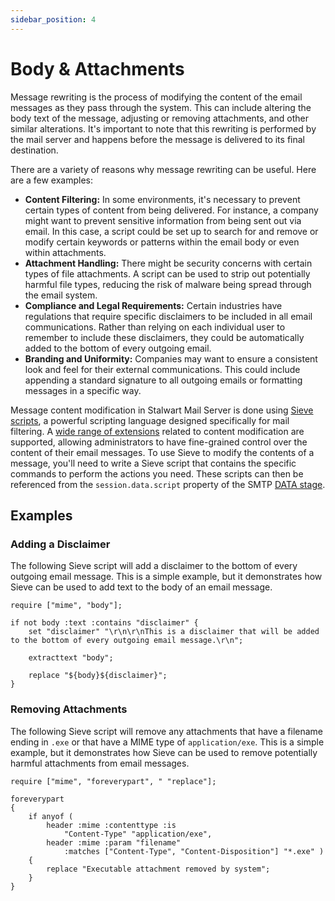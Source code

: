```yaml
---
sidebar_position: 4
---
```


# Body & Attachments

Message rewriting is the process of modifying the content of the email messages as they pass through the system. This can include altering the body text of the message, adjusting or removing attachments, and other similar alterations. It's important to note that this rewriting is performed by the mail server and happens before the message is delivered to its final destination.

There are a variety of reasons why message rewriting can be useful. Here are a few examples:

- **Content Filtering:** In some environments, it's necessary to prevent certain types of content from being delivered. For instance, a company might want to prevent sensitive information from being sent out via email. In this case, a script could be set up to search for and remove or modify certain keywords or patterns within the email body or even within attachments.
- **Attachment Handling:** There might be security concerns with certain types of file attachments. A script can be used to strip out potentially harmful file types, reducing the risk of malware being spread through the email system.
- **Compliance and Legal Requirements:** Certain industries have regulations that require specific disclaimers to be included in all email communications. Rather than relying on each individual user to remember to include these disclaimers, they could be automatically added to the bottom of every outgoing email.
- **Branding and Uniformity:** Companies may want to ensure a consistent look and feel for their external communications. This could include appending a standard signature to all outgoing emails or formatting messages in a specific way.

Message content modification in Stalwart Mail Server is done using [Sieve scripts](/docs/sieve/overview), a powerful scripting language designed specifically for mail filtering. A [wide range of extensions](/docs/development/rfcs#sieve) related to content modification are supported, allowing administrators to have fine-grained control over the content of their email messages. To use Sieve to modify the contents of a message, you'll need to write a Sieve script that contains the specific commands to perform the actions you need. These scripts can then be referenced from the `session.data.script` property of the SMTP [DATA stage](/docs/smtp/inbound/data#sieve).

## Examples

### Adding a Disclaimer

The following Sieve script will add a disclaimer to the bottom of every outgoing email message. This is a simple example, but it demonstrates how Sieve can be used to add text to the body of an email message.

```sieve
require ["mime", "body"];

if not body :text :contains "disclaimer" {
    set "disclaimer" "\r\n\r\nThis is a disclaimer that will be added to the bottom of every outgoing email message.\r\n";

    extracttext "body";

    replace "${body}${disclaimer}";
}
```


### Removing Attachments

The following Sieve script will remove any attachments that have a filename ending in `.exe` or that have a MIME type of `application/exe`. This is a simple example, but it demonstrates how Sieve can be used to remove potentially harmful attachments from email messages.

```sieve
require ["mime", "foreverypart", " "replace"];

foreverypart
{
    if anyof (
        header :mime :contenttype :is
            "Content-Type" "application/exe",
        header :mime :param "filename"
            :matches ["Content-Type", "Content-Disposition"] "*.exe" )
    {
        replace "Executable attachment removed by system";
    }
}
```